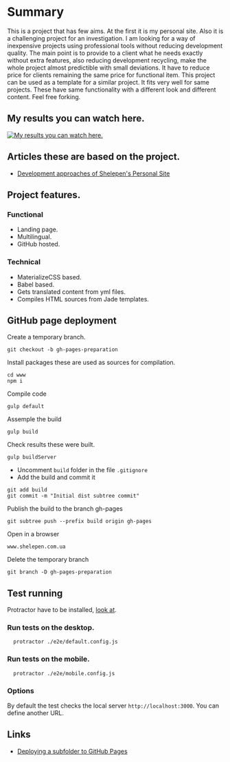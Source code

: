 # Summary
This is a project that has few aims.
At the first it is my personal site.
Also it is a challenging project for an investigation.
I am looking for a way of inexpensive projects using professional tools without reducing development quality.
The main point is to provide to a client what he needs exactly without extra features,
also reducing development recycling, make the whole project almost predictible with small deviations.
It have to reduce price for clients remaining the same price for functional item.
This project can be used as a template for a similar project.
It fits very well for same projects.
These have same functionality with a different look and different content. Feel free forking.
## My results you can watch here.
[![My results you can watch here.](https://img.youtube.com/vi/1YdpJKsdQeU/0.jpg)](https://www.youtube.com/watch?v=1YdpJKsdQeU)
## Articles these are based on the project.
* [Development approaches of Shelepen's Personal Site](http://vlikin.blogspot.com/2018/03/development-approaches-of-shelepens.html)
## Project features.
### Functional
* Landing page.
* Multilingual.
* GitHub hosted.
### Technical
* MaterializeCSS based.
* Babel based.
* Gets translated content from yml files.
* Compiles HTML sources from Jade templates.
## GitHub page deployment
Create a temporary branch.
```
git checkout -b gh-pages-preparation
```
Install packages these are used as sources for compilation.
```
cd www
npm i
```
Compile code
```
gulp default
```
Assemple the build
```
gulp build
```
Check results these were built.
```
gulp buildServer
```
* Uncomment `build` folder in the file `.gitignore`
* Add the build and commit it
```
git add build
git commit -m "Initial dist subtree commit"
```
Publish the build to the branch gh-pages
```
git subtree push --prefix build origin gh-pages
```
Open in a browser
```
www.shelepen.com.ua
```
Delete the temporary branch
```
git branch -D gh-pages-preparation
```

## Test running
Protractor have to be installed, [look at](https://www.protractortest.org).
### Run tests on the desktop.
```
  protractor ./e2e/default.config.js 
```

### Run tests on the mobile.
```
  protractor ./e2e/mobile.config.js 
``` 
### Options
By default the test checks the local server ```http://localhost:3000```. You can define another URL.

## Links
* [Deploying a subfolder to GitHub Pages](https://gist.github.com/cobyism/4730490)